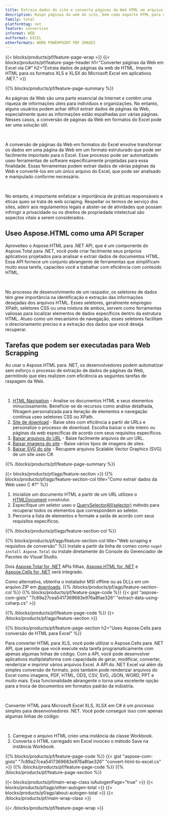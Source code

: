 ```yaml
---
title: Extraia dados do site e converta páginas da Web HTML em arquivo do Excel useo C #
description: Raspe páginas da web do site, bem como exporte HTML para documentos do Microsoft Excel. Desenvolva aplicativos .NET para coletar dados de sites nos formatos XLS, XLSX.
family: total
platformtag: net
feature: conversion
informat: WEB
outformat: EXCEL
otherformats: WORD POWERPOINT PDF IMAGES
---
```

{{< blocks/products/pf/feature-page-wrap >}}
{{< blocks/products/pf/feature-page-header h1="Converter páginas da Web em Excel via C#" h2="Extraia dados de páginas da web de HTML. Importe HTML para os formatos XLS e XLSX do Microsoft Excel em aplicativos .NET." >}}

{{% blocks/products/pf/feature-page-summary %}}

<p>As páginas da Web são uma parte essencial da Internet e contêm uma riqueza de informações úteis para indivíduos e organizações. No entanto, alguns usuários podem achar difícil extrair dados de páginas da Web, especialmente queo as informações estão espalhadas por várias páginas. Nesses casos, a conversão de páginas da Web em formatos do Excel pode ser uma solução útil.</p><br />
<p>A conversão de páginas da Web em formatos do Excel envolve transformar os dados em uma página da Web em um formato estruturado que pode ser facilmente importado para o Excel. Esse processo pode ser automatizado useo ferramentas de software especificamente projetadas para essa finalidade. Essas ferramentas podem extrair dados de várias páginas da Web e convertê-los em um único arquivo do Excel, que pode ser analisado e manipulado conforme necessário.</p><br />

<p>No entanto, é importante enfatizar a importância de práticas responsáveis e éticas queo se trata de web scraping. Respeitar os termos de serviço dos sites, aderir aos regulamentos legais e abster-se de atividades que possam infringir a privacidade ou os direitos de propriedade intelectual são aspectos vitais a serem considerados.</p>

<h2 class="heading-border">Useo Aspose.HTML como uma API Scraper</h2>

<p>Aproveiteo o Aspose.HTML para .NET API, que é um componente do Aspose.Total para .NET, você pode criar facilmente seus próprios aplicativos projetados para analisar e extrair dados de documentos HTML. Essa API fornece um conjunto abrangente de ferramentas que simplificam muito essa tarefa, capaciteo você a trabalhar com eficiência com conteúdo HTML.</p><br />

<p>No processo de desenvolvimento de um raspador, os seletores de dados têm gree importância na identificação e extração das informações desejadas dos arquivos HTML. Esses seletores, geralmente empregeo XPath, seletores CSS ou uma mistura de ambos, servem como ferramentas valiosas para localizar elementos de dados específicos dentro da estrutura HTML. Atueo como um mecanismo de navegação, esses seletores facilitam o direcionamento preciso e a extração dos dados que você deseja recuperar.</p>

<h2 class="heading-border">Tarefas que podem ser executadas para Web Scrapping</h2>

<p>Ao usar o Aspose.HTML para .NET, os desenvolvedores podem automatizar sem esforço o processo de extração de dados de páginas da Web, permitindo que eles realizem com eficiência as seguintes tarefas de raspagem da Web.</p><br />

1. [HTML Navigation](https://docs.aspose.com/html/net/html-navigation/) - Analise os documentos HTML e seus elementos minuciosamente. Beneficie-se de recursos como análise detalhada, filtragem personalizada para iteração de elementos e navegação contínua useo seletores CSS ou XPath.
2. [Site de download](https://docs.aspose.com/html/net/download-website/) - Baixe sites com eficiência a partir de URLs e personalize o processo de download. Escolha baixar o site inteiro ou páginas da web específicas de acordo com seus requisitos específicos.
3. [Baixar arquivos do URL](https://docs.aspose.com/html/net/download-file-from-url/) - Baixe facilmente arquivos de um URL.
4. [Baixar imagens do site](https://docs.aspose.com/html/net/download-images-from-website/) - Baixe vários tipos de imagens de sites.
5. [Baixar SVG do site](https://docs.aspose.com/html/net/download-svg-from-website/) - Recupere arquivos Scalable Vector Graphics (SVG) de um site useo C#.

{{% /blocks/products/pf/feature-page-summary  %}}

{{< blocks/products/pf/agp/feature-section >}}
{{% blocks/products/pf/agp/feature-section-col title="Como extrair dados da Web useo C #?" %}}

1. Inicialize um documento HTML a partir de um URL utilizeo o [HTMLDocument](https://reference.aspose.com/html/net/aspose.html/htmldocument/htmldocument/) construtor.
2. Especifique um seletor useo o [QuerySelectorAll(selector)](https://reference.aspose.com/html/net/aspose.html.dom/document/queryselectorall/) método para recuperar todos os elementos que correspondem ao seletor.
3. Percorra a lista de elementos e formate a saída de acordo com seus requisitos específicos.
 
{{% /blocks/products/pf/agp/feature-section-col %}}

{{% blocks/products/pf/agp/feature-section-col title="Web scraping e requisitos de conversão" %}}
Instale a partir da linha de comeo como ```nuget install Aspose.Total``` ou instale diretamente do Console do Gerenciador de Pacotes do Visual Studio.

Dois [Aspose.Total for .NET](https://products.aspose.com/total/net/) APIs filhas, [Aspose.HTML for .NET](https://products.aspose.com/html/net/) e [Aspose.Cells for .NET](https://products.aspose.com/cells/net/) será integrado.

Como alternativa, obtenha o instalador MSI offline ou as DLLs em um arquivo ZIP em [downloads](https://releases.aspose.com/total/net).
{{% /blocks/products/pf/agp/feature-section-col %}}
{{% blocks/products/pf/feature-page-code %}}
{{< gist "aspose-com-gists" "7c89a27cea5417369683e976a8fae326" "extract-data-using-csharp.cs" >}}

{{% /blocks/products/pf/feature-page-code %}}
{{< /blocks/products/pf/agp/feature-section >}}

{{% blocks/products/pf/feature-page-section  h2="Useo Aspose.Cells para conversão de HTML para Excel" %}}
<p>Para converter HTML para XLS, você pode utilizar o Aspose.Cells para .NET API, que permite que você execute esta tarefa programaticamente com apenas algumas linhas de código. Com a API, você pode desenvolver aplicativos multiplataforma com capacidade de gerar, modificar, converter, renderizar e imprimir vários arquivos Excel. A API do .NET Excel vai além da simples conversão de formato, pois também pode renderizar arquivos do Excel como imagens, PDF, HTML, ODS, CSV, SVG, JSON, WORD, PPT e muito mais. Essa funcionalidade abrangente o torna uma excelente opção para a troca de documentos em formatos padrão da indústria.</p><br />

<p>Converter HTML para Microsoft Excel XLS, XLSX em C# é um processo simples para desenvolvedores .NET. Você pode conseguir isso com apenas algumas linhas de código:</p><br />

1. Carregue o arquivo HTML crieo uma instância da classe Workbook.
1. Converta o HTML carregado em Excel invoceo o método Save na instância Workbook.

{{% blocks/products/pf/feature-page-code %}}
{{< gist "aspose-com-gists" "7c89a27cea5417369683e976a8fae326" "convert-html-to-excel.cs" >}}
{{% /blocks/products/pf/feature-page-code  %}}
{{% /blocks/products/pf/feature-page-section %}}

{{< blocks/products/pf/main-wrap-class isAutogenPage="true" >}}
{{< blocks/products/pf/agp/other-autogen-total >}}
{{< blocks/products/pf/agp/about-autogen-total >}}
{{< /blocks/products/pf/main-wrap-class >}}

{{< /blocks/products/pf/feature-page-wrap >}}